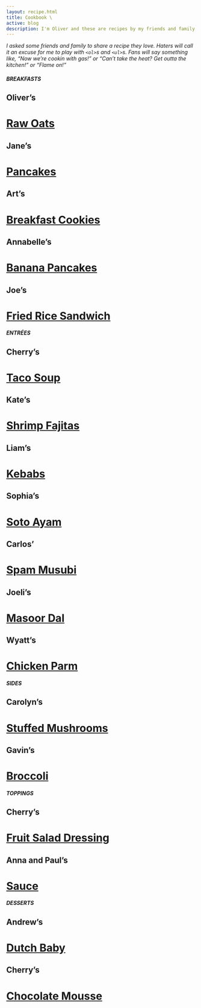 ```yaml
---
layout: recipe.html
title: Cookbook \
active: blog
description: I'm Oliver and these are recipes by my friends and family :)
---
```


*I asked some friends and family to share a recipe they love. Haters will call it an excuse for me to play with `<ol>`s and `<ul>`s. Fans will say something like, “Now we’re cookin with gas!” or “Can’t take the heat? Get outta the kitchen!” or “Flame on!”*

##### BREAKFASTS

## Oliver’s
# [Raw Oats](/cookbook/olivers-raw-oats/)

## Jane’s
# [Pancakes](/cookbook/janes-pancakes/)

## Art’s
# [Breakfast Cookies](/cookbook/arts-breakfast-cookies/)

## Annabelle’s
# [Banana Pancakes](/cookbook/annabelles-banana-pancakes/)

## Joe’s
# [Fried Rice Sandwich](/cookbook/joes-fried-rice-sandwich/)


##### ENTRÉES

## Cherry’s 
# [Taco Soup](/cookbook/cherrys-taco-soup/)

## Kate’s
# [Shrimp Fajitas](/cookbook/kates-shrimp-fajitas/)

## Liam’s
# [Kebabs](/cookbook/liams-kebabs/)

## Sophia’s
# [Soto Ayam](/cookbook/sophias-soto-ayam/)

## Carlos’
# [Spam Musubi](/cookbook/carlos-spam-musubi/)

## Joeli’s
# [Masoor Dal](/cookbook/joelis-masoor-dal/)

## Wyatt’s
# [Chicken Parm](/cookbook/wyatts-chicken-parm)


##### SIDES

## Carolyn’s
# [Stuffed Mushrooms](/cookbook/carolyns-stuffed-mushrooms/)

## Gavin’s
# [Broccoli](/cookbook/gavins-broccoli/)


##### TOPPINGS

## Cherry’s 
# [Fruit Salad Dressing](/cookbook/cherrys-fruit-salad-dressing/)

## Anna and Paul’s
# [Sauce](/cookbook/anna-and-pauls-sauce/)


##### DESSERTS

## Andrew’s
# [Dutch Baby](/cookbook/andrews-dutch-baby/)

## Cherry’s 
# [Chocolate Mousse](/cookbook/cherrys-chocolate-mousse/)